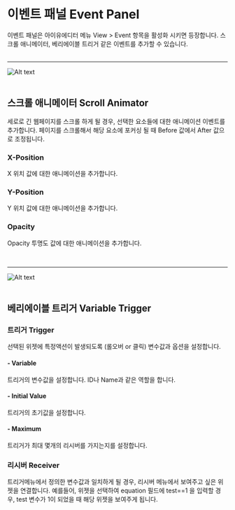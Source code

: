# 이벤트 패널 Event Panel
이벤트 패널은 아이유에디터 메뉴 View > Event 항목을 활성화 시키면 등장합니다. 스크롤 애니메이터, 베리에이블 트리거 같은 이벤트를 추가할 수 있습니다.<br /><br />

*****
![Alt text](/../img/event-panel-scr.png)<br /><br />
## 스크롤 애니메이터 Scroll Animator
세로로 긴 웹페이지를 스크롤 하게 될 경우, 선택한 요소들에 대한 애니메이션 이벤트를 추가합니다.
페이지를 스크롤해서 해당 요소에 포커싱 될 때 Before 값에서 After 값으로 조정됩니다.

### X-Position
X 위치 값에 대한 애니메이션을 추가합니다.

### Y-Position
Y 위치 값에 대한 애니메이션을 추가합니다.

### Opacity
Opacity 투명도 값에 대한 애니메이션을 추가합니다.

<br />

*****
![Alt text](/../img/event-panel-var.png)<br /><br />
## 베리에이블 트리거 Variable Trigger

### 트리거 Trigger
선택된 위젯에 특정액션이 발생되도록 (롤오버 or 클릭) 변수값과 옵션을 설정합니다.

#### - Variable 
트리거의 변수값을 설정합니다. ID나 Name과 같은 역할을 합니다.

#### - Initial Value
트리거의 초기값을 설정합니다.

#### - Maximum
트리거가 최대 몇개의 리시버를 가지는지를 설정합니다.

### 리시버 Receiver
트리거메뉴에서 정의한 변수값과 일치하게 될 경우, 리시버 메뉴에서 보여주고 싶은 위젯을 연결합니다. 예를들어, 위젯을 선택하여 equation 필드에 test==1 을 입력할 경우, test 변수가 1이 되었을 때 해당 위젯을 보여주게 됩니다.
